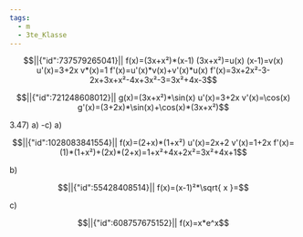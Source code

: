 ```yaml
---
tags:
  - m
  - 3te_Klasse
---
```

```math
||{"id":737579265041}||

f(x)=(3x+x²)*(x-1)
(3x+x²)=u(x)
(x-1)=v(x)
u'(x)=3+2x
v*(x)=1
f'(x)=u'(x)*v(x)+v'(x)*u(x)
f'(x)=3x+2x²-3-2x+3x+x²-4x+3x²-3=3x²+4x-3
```
```math
||{"id":721248608012}||

g(x)=(3x+x²)*\sin(x)
u'(x)=3+2x
v'(x)=\cos(x)
g'(x)=(3+2x)*\sin(x)+\cos(x)*(3x+x²)
```
3.47) a) -c)
a)
```math
||{"id":1028083841554}||

f(x)=(2+x)*(1+x²)
u'(x)=2x+2
v'(x)=1+2x
f'(x)=(1)*(1+x²)+(2x)*(2+x)=1+x²+4x+2x²=3x²+4x+1
```
b)
```math
||{"id":55428408514}||

f(x)=(x-1)²*\sqrt{ x }=
```
c)
```math
||{"id":608757675152}||

f(x)=x*e^x
```
